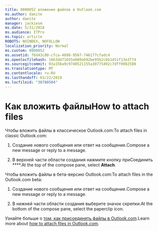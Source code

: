 ```yaml
---
title: 8000052 вложение файлов в Outlook.com
ms.author: daeite
author: daeite
manager: jackiesm
ms.date: 5/31/2018
ms.audience: ITPro
ms.topic: article
ROBOTS: NOINDEX, NOFOLLOW
localization_priority: Normal
ms.custom: 8000052
ms.assetid: f6d43c80-cfca-4898-9567-746177cfadc4
ms.openlocfilehash: 1663d471655e080a692be9562cbb1451f13e3f74
ms.sourcegitcommit: 03a156a9c9740521155a30775492c7dff0982588
ms.translationtype: MT
ms.contentlocale: ru-RU
ms.lasthandoff: 03/22/2019
ms.locfileid: "30780504"
---
```

# <a name="how-to-attach-files"></a><span data-ttu-id="c1712-102">Как вложить файлы</span><span class="sxs-lookup"><span data-stu-id="c1712-102">How to attach files</span></span>

<span data-ttu-id="c1712-103">Чтобы вложить файлы в классическое Outlook.com:</span><span class="sxs-lookup"><span data-stu-id="c1712-103">To attach files in classic Outlook.com:</span></span>
  
1. <span data-ttu-id="c1712-104">Создание нового сообщения или ответ на сообщение.</span><span class="sxs-lookup"><span data-stu-id="c1712-104">Compose a new message or reply to a message.</span></span>
    
2. <span data-ttu-id="c1712-105">В верхней части области создания нажмите кнопку приСоединить \*\*\*\*.</span><span class="sxs-lookup"><span data-stu-id="c1712-105">At the top of the compose pane, select **Attach**.</span></span> 
    
<span data-ttu-id="c1712-106">Чтобы вложить файлы в бета-версию Outlook.com:</span><span class="sxs-lookup"><span data-stu-id="c1712-106">To attach files in the Outlook.com beta:</span></span>
  
1. <span data-ttu-id="c1712-107">Создание нового сообщения или ответ на сообщение.</span><span class="sxs-lookup"><span data-stu-id="c1712-107">Compose a new message or reply to a message.</span></span>
    
2. <span data-ttu-id="c1712-108">В нижней части области создания выберите значок скрепки.</span><span class="sxs-lookup"><span data-stu-id="c1712-108">At the bottom of the compose pane, select the paperclip icon.</span></span>
    
<span data-ttu-id="c1712-109">Узнайте больше о [том, как присоединять файлы в Outlook.com](https://go.microsoft.com/fwlink/p/?linkid=2001702&amp;clcid=0x409).</span><span class="sxs-lookup"><span data-stu-id="c1712-109">Learn more about [how to attach files in Outlook.com](https://go.microsoft.com/fwlink/p/?linkid=2001702&amp;clcid=0x409).</span></span>
  

